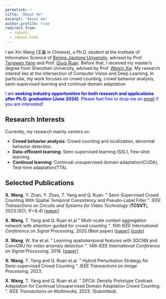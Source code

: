 ```yaml
---
permalink: /
title: "About me"
excerpt: "About me"
author_profile: true
redirect_from: 
  - /about/
  - /about.html
---
```


I am Xin Wang (王鑫 in Chinese), a Ph.D. student at the Institute of Information Science of [Beijing Jiaotong University](http://iis.bjtu.edu.cn/), advised by Prof. [Tangwen Yang](https://faculty.bjtu.edu.cn/7995/) and Prof. [Qiuqi Ruan](http://iis.bjtu.edu.cn/KyryInfo.aspx?m=20150107094205590028&n=20150107131848403132).
Before that, I received my master’s degree from Shenzhen University, advised by Prof. [Weixin Xie](https://it.szu.edu.cn/gfkjzdsys/info/1012/1013.htm). My research interest lies at the intersection of Computer Vision and Deep Learning. In particular, my work focuses on crowd counting, crowd behavior analysis, semi-supervised learning and continual domain adaptation.

<span style="color:blue;">I am <b>seeking industry opportunities for both research and applications after Ph.D. graduation (June 2024)</b>. Please feel free to drop me an <a href="mailto:wangxin6735@163.com" target="_blank">email</a> if you are interested!</span>


<h2 id='research-interests'>Research Interests</h2>

Currently, my research mainly centers on 

* **Crowd behavior analysis**: Crowd counting and localization, abnormal behavior detection.
* **Data-efficient learning**: Semi-supervised learning (SSL), Few-shot learning.
* **Continual learning**: Continual unsupervised domain adaptation(CUDA), Test-time adaptation(TTA). 

<h2 id='publications'>Selected Publications</h2>

**X. Wang**, Y. Zhan, Y. Zhao, T. Yang and Q. Ruan. &quot; Semi-Supervised Crowd Counting With Spatial Temporal Consistency and Pseudo-Label Filter &quot;. *IEEE Transactions on Circuits and Systems for Video Technology* (**TCSVT**), 2023.(SCI, IF=8.4) [[paper](https://ieeexplore.ieee.org/abstract/document/10032602)]

**X. Wang**, T. Yang and Q. Ruan et.al &quot; Multi-scale context aggregation network with attention-guided for crowd counting &quot;. *15th IEEE International Conference on Signal Processing*, 2020.(Best paper) [[paper](https://ieeexplore.ieee.org/abstract/document/9321067)] [[code](https://github.com/KingMV/MSCANet)]

**X. Wang**, W. Xie et.al. &quot;  Learning spatiotemporal features with 3DCNN and ConvGRU for video anomaly detection &quot;. *14th IEEE International Conference on Signal Processing*, 2018. [[paper](https://ieeexplore.ieee.org/abstract/document/8652354)]

**X. Wang**, T. Yang and Q. Ruan et.al. &quot; Hybrid Perturbation Strategy for Semi-supervised Crowd Counting &quot;. *IEEE Transactions on Image Processing*, 2023.

**X. Wang**, T. Yang and Q. Ruan et.al. &quot; DPCA: Density Prototype Contrast Adaptation for Continual Unsupervised Domain Adaptation Crowd Counting. &quot;. *IEEE Transactions on Multimedia*, 2023. (Submitted).








